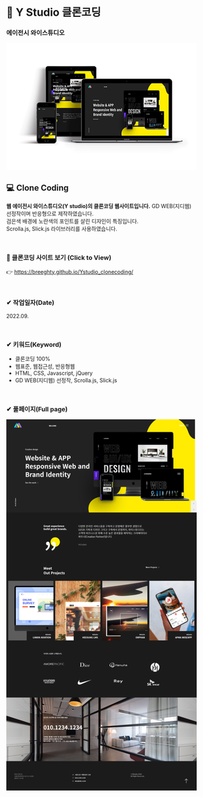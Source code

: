 # 📌 Y Studio 클론코딩

### 에이전시 와이스튜디오

<img src="./img/responsive_ystudio.png" width="600px" height="auto" alt="와이스튜디오 클론코딩">

## 💻 Clone Coding 
**웹 에이전시 와이스튜디오(Y studio)의 클론코딩 웹사이트입니다.** GD WEB(지디웹) 선정작이며 반응형으로 제작하였습니다. <br> 
검은색 배경에 노란색의 포인트를 살린 디자인이 특징입니다. <br>
Scrolla.js, Slick.js 라이브러리를 사용하였습니다.

<br>

### 👀 클론코딩 사이트 보기 (Click to View) 
👉 <https://breeghty.github.io/Ystudio_clonecoding/>

<br>

### ✔ 작업일자(Date)
2022.09.

<br>

### ✔ 키워드(Keyword)
- 클론코딩 100%
- 웹표준, 웹접근성, 반응형웹
- HTML, CSS, Javascript, jQuery
- GD WEB(지디웹) 선정작, Scrolla.js, Slick.js

<br>

### ✔ 풀페이지(Full page)
<img src="./img/full_ystudio.png" width="600px" height="auto" alt="와이스튜디오 클론코딩 풀페이지">
